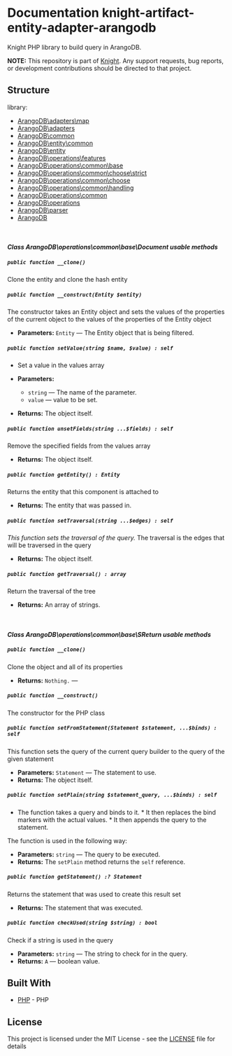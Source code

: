 # Documentation knight-artifact-entity-adapter-arangodb

Knight PHP library to build query in ArangoDB.

**NOTE:** This repository is part of [Knight](https://github.com/energia-source/knight). Any
support requests, bug reports, or development contributions should be directed to
that project.

## Structure

library:
- [ArangoDB\adapters\map](https://github.com/energia-source/knight-artifact-entity-adapter-arangodb/tree/main/lib/adapters/map)
- [ArangoDB\adapters](https://github.com/energia-source/knight-artifact-entity-adapter-arangodb/tree/main/lib/adapters)
- [ArangoDB\common](https://github.com/energia-source/knight-artifact-entity-adapter-arangodb/tree/main/lib/common)
- [ArangoDB\entity\common](https://github.com/energia-source/knight-artifact-entity-adapter-arangodb/tree/main/lib/entity/common)
- [ArangoDB\entity](https://github.com/energia-source/knight-artifact-entity-adapter-arangodb/tree/main/lib/entity)
- [ArangoDB\operations\features](https://github.com/energia-source/knight-artifact-entity-adapter-arangodb/tree/main/lib/operations/features)
- [ArangoDB\operations\common\base](https://github.com/energia-source/knight-artifact-entity-adapter-arangodb/tree/main/lib/operations/common/base)
- [ArangoDB\operations\common\choose\strict](https://github.com/energia-source/knight-artifact-entity-adapter-arangodb/tree/main/lib/operations/common/choose/strict)
- [ArangoDB\operations\common\choose](https://github.com/energia-source/knight-artifact-entity-adapter-arangodb/tree/main/lib/operations/common/choose)
- [ArangoDB\operations\common\handling](https://github.com/energia-source/knight-artifact-entity-adapter-arangodb/tree/main/lib/operations/common/handling)
- [ArangoDB\operations\common](https://github.com/energia-source/knight-artifact-entity-adapter-arangodb/tree/main/lib/operations/common)
- [ArangoDB\operations](https://github.com/energia-source/knight-artifact-entity-adapter-arangodb/tree/main/lib/operations)
- [ArangoDB\parser](https://github.com/energia-source/knight-artifact-entity-adapter-arangodb/tree/main/lib/parser)
- [ArangoDB](https://github.com/energia-source/knight-knight-artifact-entity-adapter-arangodb/blob/main/lib)

<br>

#### ***Class ArangoDB\operations\common\base\Document usable methods***

##### `public function __clone()`

Clone the entity and clone the hash entity

##### `public function __construct(Entity $entity)`

The constructor takes an Entity object and sets the values of the properties of the current object to the values of the properties of the Entity object

 * **Parameters:** `Entity` — The Entity object that is being filtered.

##### `public function setValue(string $name, $value) : self`

* Set a value in the values array

 * **Parameters:**
   * `string` — The name of the parameter.
   * `value` — value to be set.

 * **Returns:** The object itself.

##### `public function unsetFields(string ...$fields) : self`

Remove the specified fields from the values array

 * **Returns:** The object itself.

##### `public function getEntity() : Entity`

Returns the entity that this component is attached to

 * **Returns:** The entity that was passed in.

##### `public function setTraversal(string ...$edges) : self`

*This function sets the traversal of the query.*
The traversal is the edges that will be traversed in the query

 * **Returns:** The object itself.

##### `public function getTraversal() : array`

Return the traversal of the tree

 * **Returns:** An array of strings.

<br>

#### ***Class ArangoDB\operations\common\base\SReturn usable methods***

##### `public function __clone()`

Clone the object and all of its properties

 * **Returns:** `Nothing.` — 

##### `public function __construct()`

The constructor for the PHP class

##### `public function setFromStatement(Statement $statement, ...$binds) : self`

This function sets the query of the current query builder to the query of the given statement

 * **Parameters:** `Statement` — The statement to use.
 * **Returns:** The object itself.

##### `public function setPlain(string $statement_query, ...$binds) : self`

* The function takes a query and binds to it. * It then replaces the bind markers with the actual values. * It then appends the query to the statement.

The function is used in the following way:

 * **Parameters:** `string` — The query to be executed.
 * **Returns:** The `setPlain` method returns the `self` reference.

##### `public function getStatement() :? Statement`

Returns the statement that was used to create this result set

 * **Returns:** The statement that was executed.

##### `public function checkUsed(string $string) : bool`

Check if a string is used in the query

 * **Parameters:** `string` — The string to check for in the query.
 * **Returns:** `A` — boolean value.

## Built With

* [PHP](https://www.php.net/) - PHP

## License

This project is licensed under the MIT License - see the [LICENSE](LICENSE) file for details